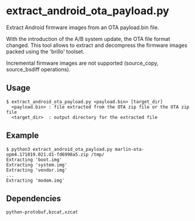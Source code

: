 # extract_android_ota_payload.py

Extract Android firmware images from an OTA payload.bin file.

With the introduction of the A/B system update, the OTA file format changed.
This tool allows to extract and decompress the firmware images packed using the 'brillo' toolset.

Incremental firmware images are not supported (source_copy, source_bsdiff operations).

## Usage

```
$ extract_android_ota_payload.py <payload.bin> [target_dir]
  <payload.bin> : file extracted from the OTA zip file or the OTA zip file
  <target_dir>  : output directory for the extracted file
```

## Example

```
$ python3 extract_android_ota_payload.py marlin-ota-opm4.171019.021.d1-fd6998a5.zip /tmp/
Extracting 'boot.img'
Extracting 'system.img'
Extracting 'vendor.img'
...
Extracting 'modem.img'
```

## Dependencies

```
python-protobuf,bzcat,xzcat
```
